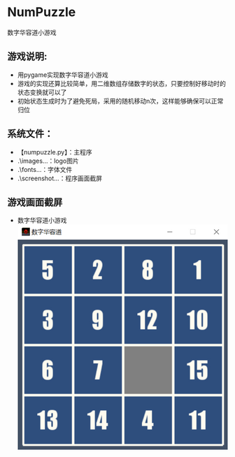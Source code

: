 # NumPuzzle
数字华容道小游戏

## 游戏说明:
* 用pygame实现数字华容道小游戏
* 游戏的实现还算比较简单，用二维数组存储数字的状态，只要控制好移动时的状态变换就可以了
* 初始状态生成时为了避免死局，采用的随机移动n次，这样能够确保可以正常归位

## 系统文件：
- 【numpuzzle.py】：主程序
- .\images\...：logo图片
- .\fonts\...：字体文件
- .\screenshot\...：程序画面截屏

## 游戏画面截屏
*  数字华容道小游戏
![数字华容道小游戏](https://github.com/pooobaby/games/blob/master/NumPuzzle/screenshot/numpuzzle.jpg?raw=true)

